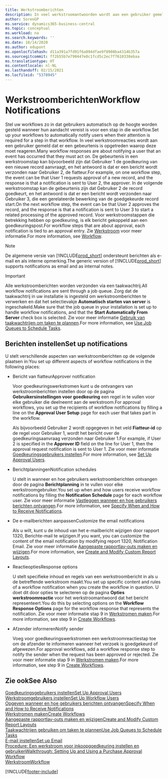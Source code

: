 ```yaml
---
title: Werkstroomberichten
description: In veel werkstroomantwoorden wordt aan een gebruiker gemeld dat er een gebeurtenis is opgetreden waarop deze moet reageren. De gebeurtenis in een werkstroomstap kan bijvoorbeeld zijn dat Gebruiker 1 de goedkeuring van een nieuwe record aanvraagt, en het antwoord is dat er een bericht wordt verzonden naar Gebruiker 2, de fiatteur. In de volgende werkstroomstap kan de gebeurtenis zijn dat Gebruiker 2 de record goedkeurt, en het antwoord is dat er een bericht wordt verzonden naar Gebruiker 3, die een gerelateerde bewerking van de goedgekeurde record start. Voor werkstroomstappen die betrekking hebben op goedkeuring, is elk bericht gekoppeld aan een goedkeuringspost.
author: SorenGP
ms.service: dynamics365-business-central
ms.topic: conceptual
ms.workload: na
ms.search.keywords: ''
ms.date: 10/14/2020
ms.author: edupont
ms.openlocfilehash: d11a391a7fd91f6a094dfae9f8908ba4314b357a
ms.sourcegitcommit: ff2b55b7e790447e0c1fcd5c2ec7f7610338ebaa
ms.translationtype: HT
ms.contentlocale: nl-NL
ms.lasthandoff: 02/15/2021
ms.locfileid: "5378945"
---
```

# <a name="workflow-notifications"></a><span data-ttu-id="07c89-106">Werkstroomberichten</span><span class="sxs-lookup"><span data-stu-id="07c89-106">Workflow Notifications</span></span>

<span data-ttu-id="07c89-107">Stel uw workflows zo in dat gebruikers automatisch op de hoogte worden gesteld wanneer hun aandacht vereist is voor een stap in die workflow.</span><span class="sxs-lookup"><span data-stu-id="07c89-107">Set up your workflows to automatically notify users when their attention is required for a step in that workflow.</span></span> <span data-ttu-id="07c89-108">In veel werkstroomreacties wordt aan een gebruiker gemeld dat er een gebeurtenis is opgetreden waarop deze moet reageren.</span><span class="sxs-lookup"><span data-stu-id="07c89-108">Many workflow responses are about notifying a user that an event has occurred that they must act on.</span></span> <span data-ttu-id="07c89-109">De gebeurtenis in een werkstroomstap kan bijvoorbeeld zijn dat Gebruiker 1 de goedkeuring van een nieuwe record aanvraagt, en het antwoord is dat er een bericht wordt verzonden naar Gebruiker 2, de fiatteur.</span><span class="sxs-lookup"><span data-stu-id="07c89-109">For example, on one workflow step, the event can be that User 1 requests approval of a new record, and the response is that a notification is sent to User 2, the approver.</span></span> <span data-ttu-id="07c89-110">In de volgende werkstroomstap kan de gebeurtenis zijn dat Gebruiker 2 de record goedkeurt, en het antwoord is dat er een bericht wordt verzonden naar Gebruiker 3, die een gerelateerde bewerking van de goedgekeurde record start.</span><span class="sxs-lookup"><span data-stu-id="07c89-110">On the next workflow step, the event can be that User 2 approves the record, and the response is that a notification is sent to User 3 to start a related processing of the approved record.</span></span> <span data-ttu-id="07c89-111">Voor werkstroomstappen die betrekking hebben op goedkeuring, is elk bericht gekoppeld aan een goedkeuringspost.</span><span class="sxs-lookup"><span data-stu-id="07c89-111">For workflow steps that are about approval, each notification is tied to an approval entry.</span></span> <span data-ttu-id="07c89-112">Zie [Werkstroom](across-workflow.md) voor meer informatie.</span><span class="sxs-lookup"><span data-stu-id="07c89-112">For more information, see [Workflow](across-workflow.md).</span></span>  

> [!NOTE]  
> <span data-ttu-id="07c89-113">De algemene versie van [!INCLUDE[prod_short](includes/prod_short.md)] ondersteunt berichten als e-mail en als interne opmerking.</span><span class="sxs-lookup"><span data-stu-id="07c89-113">The generic version of [!INCLUDE[prod_short](includes/prod_short.md)] supports notifications as email and as internal notes.</span></span>  

> [!IMPORTANT]  
> <span data-ttu-id="07c89-114">Alle werkstroomberichten worden verzonden via een taakwachtrij.</span><span class="sxs-lookup"><span data-stu-id="07c89-114">All workflow notifications are sent through a job queue.</span></span> <span data-ttu-id="07c89-115">Zorg dat de taakwachtrij in uw installatie is ingesteld om werkstroomberichten te verwerken en dat het selectievakje **Automatisch starten van server** is ingeschakeld.</span><span class="sxs-lookup"><span data-stu-id="07c89-115">Make sure that the job queue in your installation is set up to handle workflow notifications, and that the **Start Automatically From Server** check box is selected.</span></span> <span data-ttu-id="07c89-116">Zie voor meer informatie [Gebruik van taakwachtrijen om taken te plannen](admin-job-queues-schedule-tasks.md).</span><span class="sxs-lookup"><span data-stu-id="07c89-116">For more information, see [Use Job Queues to Schedule Tasks](admin-job-queues-schedule-tasks.md).</span></span>

## <a name="set-up-notifications"></a><span data-ttu-id="07c89-117">Berichten instellen</span><span class="sxs-lookup"><span data-stu-id="07c89-117">Set up notifications</span></span>

<span data-ttu-id="07c89-118">U stelt verschillende aspecten van werkstroomberichten op de volgende plaatsen in:</span><span class="sxs-lookup"><span data-stu-id="07c89-118">You set up different aspects of workflow notifications in the following places:</span></span>  

* <span data-ttu-id="07c89-119">Bericht van fiatteur</span><span class="sxs-lookup"><span data-stu-id="07c89-119">Approver notification</span></span>

    <span data-ttu-id="07c89-120">Voor goedkeuringswerkstromen kunt u de ontvangers van werkstroomberichten instellen door op de pagina **Gebruikersinstellingen voor goedkeuring** een regel in te vullen voor elke gebruiker die deelneemt aan de werkstroom.</span><span class="sxs-lookup"><span data-stu-id="07c89-120">For approval workflows, you set up the recipients of workflow notifications by filling a line on the **Approval User Setup** page for each user that takes part in the workflow.</span></span>  

    <span data-ttu-id="07c89-121">Als bijvoorbeeld Gebruiker 2 wordt opgegeven in het veld **Fiatteur-id** op de regel voor Gebruiker 1, wordt het bericht over de goedkeuringsaanvraag verzonden naar Gebruiker 1.</span><span class="sxs-lookup"><span data-stu-id="07c89-121">For example, if User 2 is specified in the **Approver ID** field on the line for User 1, then the approval request notification is sent to User 1.</span></span> <span data-ttu-id="07c89-122">Zie voor meer informatie [Goedkeuringsgebruikers instellen](across-how-to-set-up-approval-users.md).</span><span class="sxs-lookup"><span data-stu-id="07c89-122">For more information, see [Set Up Approval Users](across-how-to-set-up-approval-users.md).</span></span>  
* <span data-ttu-id="07c89-123">Berichtplanningen</span><span class="sxs-lookup"><span data-stu-id="07c89-123">Notification schedules</span></span>

    <span data-ttu-id="07c89-124">U stelt in wanneer en hoe gebruikers werkstroomberichten ontvangen door de pagina **Berichtplanning** in te vullen voor elke werkstroomgebruiker.</span><span class="sxs-lookup"><span data-stu-id="07c89-124">You set up when and how users receive workflow notifications by filling the **Notification Schedule** page for each workflow user.</span></span> <span data-ttu-id="07c89-125">Zie voor meer informatie [Vastleggen wanneer en hoe gebruikers berichten ontvangen](across-how-to-specify-when-and-how-to-receive-notifications.md).</span><span class="sxs-lookup"><span data-stu-id="07c89-125">For more information, see [Specify When and How to Receive Notifications](across-how-to-specify-when-and-how-to-receive-notifications.md).</span></span>  
* <span data-ttu-id="07c89-126">De e-mailberichten aanpassen</span><span class="sxs-lookup"><span data-stu-id="07c89-126">Customize the email notifications</span></span>

    <span data-ttu-id="07c89-127">Als u wilt, kunt u de inhoud van het e-mailbericht wijzigen door rapport 1320, Berichte-mail te wijzigen.</span><span class="sxs-lookup"><span data-stu-id="07c89-127">If you want, you can customize the content of the email notification by modifying report 1320, Notification Email.</span></span> <span data-ttu-id="07c89-128">Zie voor meer informatie [Aangepaste rapportlay-outs maken en wijzigen](ui-how-create-custom-report-layout.md).</span><span class="sxs-lookup"><span data-stu-id="07c89-128">For more information, see [Create and Modify Custom Report Layouts](ui-how-create-custom-report-layout.md).</span></span>  
* <span data-ttu-id="07c89-129">Reactieopties</span><span class="sxs-lookup"><span data-stu-id="07c89-129">Response options</span></span>

    <span data-ttu-id="07c89-130">U stelt specifieke inhoud en regels van een werkstroombericht in als u de betreffende werkstroom maakt.</span><span class="sxs-lookup"><span data-stu-id="07c89-130">You set up specific content and rules of a workflow notification when you create the workflow in question.</span></span> <span data-ttu-id="07c89-131">U doet dit door opties te selecteren op de pagina **Opties werkstroomreactie** voor het werkstroomantwoord dat het bericht representeert.</span><span class="sxs-lookup"><span data-stu-id="07c89-131">You do this by selecting options on the **Workflow Response Options** page for the workflow response that represents the notification.</span></span> <span data-ttu-id="07c89-132">Zie voor meer informatie stap 9 in [Werkstromen maken](across-how-to-create-workflows.md).</span><span class="sxs-lookup"><span data-stu-id="07c89-132">For more information, see step 9 in [Create Workflows](across-how-to-create-workflows.md).</span></span>  

* <span data-ttu-id="07c89-133">Afzender informeren</span><span class="sxs-lookup"><span data-stu-id="07c89-133">Notify sender</span></span>

    <span data-ttu-id="07c89-134">Voeg voor goedkeuringswerkstromen een werkstroomreactiestap toe om de afzender te informeren wanneer het verzoek is goedgekeurd of afgewezen.</span><span class="sxs-lookup"><span data-stu-id="07c89-134">For approval workflows, add a workflow response step to notify the sender when the request has been approved or rejected.</span></span> <span data-ttu-id="07c89-135">Zie voor meer informatie stap 9 in [Werkstromen maken](across-how-to-create-workflows.md).</span><span class="sxs-lookup"><span data-stu-id="07c89-135">For more information, see step 9 in [Create Workflows](across-how-to-create-workflows.md).</span></span>  

## <a name="see-also"></a><span data-ttu-id="07c89-136">Zie ook</span><span class="sxs-lookup"><span data-stu-id="07c89-136">See Also</span></span>

[<span data-ttu-id="07c89-137">Goedkeuringsgebruikers instellen</span><span class="sxs-lookup"><span data-stu-id="07c89-137">Set Up Approval Users</span></span>](across-how-to-set-up-approval-users.md)  
[<span data-ttu-id="07c89-138">Werkstroomgebruikers instellen</span><span class="sxs-lookup"><span data-stu-id="07c89-138">Set Up Workflow Users</span></span>](across-how-to-set-up-workflow-users.md)  
[<span data-ttu-id="07c89-139">Opgeven wanneer en hoe gebruikers berichten ontvangen</span><span class="sxs-lookup"><span data-stu-id="07c89-139">Specify When and How to Receive Notifications</span></span>](across-how-to-specify-when-and-how-to-receive-notifications.md)  
[<span data-ttu-id="07c89-140">Werkstromen maken</span><span class="sxs-lookup"><span data-stu-id="07c89-140">Create Workflows</span></span>](across-how-to-create-workflows.md)  
[<span data-ttu-id="07c89-141">Aangepaste rapportlay-outs maken en wijzigen</span><span class="sxs-lookup"><span data-stu-id="07c89-141">Create and Modify Custom Report Layouts</span></span>](ui-how-create-custom-report-layout.md)  
[<span data-ttu-id="07c89-142">Taakwachtrijen gebruiken om taken te plannen</span><span class="sxs-lookup"><span data-stu-id="07c89-142">Use Job Queues to Schedule Tasks</span></span>](admin-job-queues-schedule-tasks.md)  
[<span data-ttu-id="07c89-143">E-mail instellen</span><span class="sxs-lookup"><span data-stu-id="07c89-143">Set up Email</span></span>](admin-how-setup-email.md)  
[<span data-ttu-id="07c89-144">Procedure: Een werkstroom voor inkoopgoedkeuring instellen en gebruiken</span><span class="sxs-lookup"><span data-stu-id="07c89-144">Walkthrough: Setting Up and Using a Purchase Approval Workflow</span></span>](walkthrough-setting-up-and-using-a-purchase-approval-workflow.md)  
[<span data-ttu-id="07c89-145">Werkstroom</span><span class="sxs-lookup"><span data-stu-id="07c89-145">Workflow</span></span>](across-workflow.md)  


[!INCLUDE[footer-include](includes/footer-banner.md)]